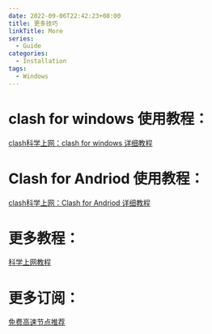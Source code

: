 ```yaml
---
date: 2022-09-06T22:42:23+08:00
title: 更多技巧
linkTitle: More
series: 
  - Guide
categories:
  - Installation
tags:
  - Windows
---
```


# clash for windows 使用教程：
[clash科学上网：clash for windows 详细教程](https://www.v2rayfree.eu.org/post/clash-for-windows-tutorial/)

# Clash for Andriod 使用教程：
[clash科学上网：Clash for Andriod 详细教程](https://www.v2rayfree.eu.org/post/clash-for-android-tutorial/)

# 更多教程：
[科学上网教程](https://www.v2rayfree.eu.org/)

# 更多订阅：
[免费高速节点推荐](https://free.datiya.com/)

